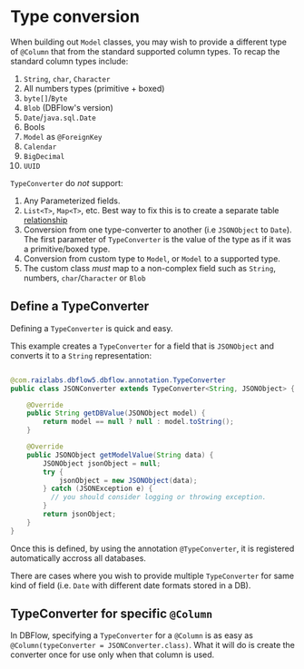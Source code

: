 # Type conversion

When building out `Model` classes, you may wish to provide a different type of `@Column` that from the standard supported column types. To recap the standard column types include:
  1. `String`, `char`, `Character`
  2. All numbers types (primitive + boxed)
  3. `byte[]`/`Byte`
  4. `Blob` (DBFlow's version)
  5. `Date`/`java.sql.Date`
  6. Bools
  7. `Model` as `@ForeignKey`
  8. `Calendar`
  9. `BigDecimal`
  10. `UUID`

`TypeConverter` do _not_ support:
  1. Any Parameterized fields.
  2. `List<T>`, `Map<T>`, etc. Best way to fix this is to create a separate table [relationship](Relationships.md)
  3. Conversion from one type-converter to another (i.e `JSONObject` to `Date`). The first parameter of `TypeConverter` is the value of the type as if it was a primitive/boxed type.
  4. Conversion from custom type to `Model`, or `Model` to a supported type.
  5. The custom class _must_ map to a non-complex field such as `String`, numbers, `char`/`Character` or `Blob`

## Define a TypeConverter

Defining a `TypeConverter` is quick and easy.

This example creates a `TypeConverter` for a field that is `JSONObject` and converts it to a `String` representation:

```java

@com.raizlabs.dbflow5.dbflow.annotation.TypeConverter
public class JSONConverter extends TypeConverter<String, JSONObject> {

    @Override
    public String getDBValue(JSONObject model) {
        return model == null ? null : model.toString();
    }

    @Override
    public JSONObject getModelValue(String data) {
        JSONObject jsonObject = null;
        try {
            jsonObject = new JSONObject(data);
        } catch (JSONException e) {
          // you should consider logging or throwing exception.
        }
        return jsonObject;
    }
}

```

Once this is defined, by using the annotation `@TypeConverter`, it is registered automatically accross all databases.

There are cases where you wish to provide multiple `TypeConverter` for same kind of field (i.e. `Date` with different date formats stored in a DB).

## TypeConverter for specific `@Column`

In DBFlow, specifying a `TypeConverter` for a `@Column` is as easy as `@Column(typeConverter = JSONConverter.class)`. What it will do is create the converter once for use only when that column is used.
